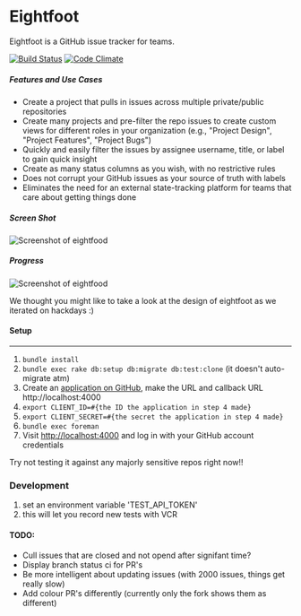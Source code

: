 Eightfoot
=========

Eightfoot is a GitHub issue tracker for teams.

[![Build Status](https://travis-ci.org/ibawt/eightfoot.png?branch=master)](https://travis-ci.org/ibawt/eightfoot)
[![Code Climate](https://codeclimate.com/github/ibawt/eightfoot.png)](https://codeclimate.com/github/ibawt/eightfoot)

##### Features and Use Cases

- Create a project that pulls in issues across multiple private/public repositories
- Create many projects and pre-filter the repo issues to create custom views for different roles in your organization (e.g., "Project Design", "Project Features", "Project Bugs")
- Quickly and easily filter the issues by assignee username, title, or label to gain quick insight
- Create as many status columns as you wish, with no restrictive rules
- Does not corrupt your GitHub issues as your source of truth with labels
- Eliminates the need for an external state-tracking platform for teams that care about getting things done

##### Screen Shot
![Screenshot of eightfood](https://raw.github.com/ibawt/eightfoot/master/screenshot.png)

##### Progress
![Screenshot of eightfood](https://raw.github.com/ibawt/eightfoot/master/progress_gif.gif)

We thought you might like to take a look at the design of eightfoot as we iterated on hackdays :)

#### Setup
-----

1. `bundle install`
2. `bundle exec rake db:setup db:migrate db:test:clone` (it doesn't auto-migrate atm)
3. Create an [application on GitHub](https://github.com/settings/applications/new), make the URL and callback URL http://localhost:4000
4. `export CLIENT_ID=#{the ID the application in step 4 made}`
5. `export CLIENT_SECRET=#{the secret the application in step 4 made}`
6. `bundle exec foreman`
7. Visit [http://localhost:4000](http://localhost:4000) and log in with your GitHub account credentials

Try not testing it against any majorly sensitive repos right now!!

### Development
1. set an environment variable 'TEST_API_TOKEN'
2. this will let you record new tests with VCR

#### TODO:

 - Cull issues that are closed and not opend after signifant time?
 - Display branch status ci for PR's
 - Be more intelligent about updating issues (with 2000 issues, things get really slow)
 - Add colour PR's differently (currently only the fork shows them as different)
